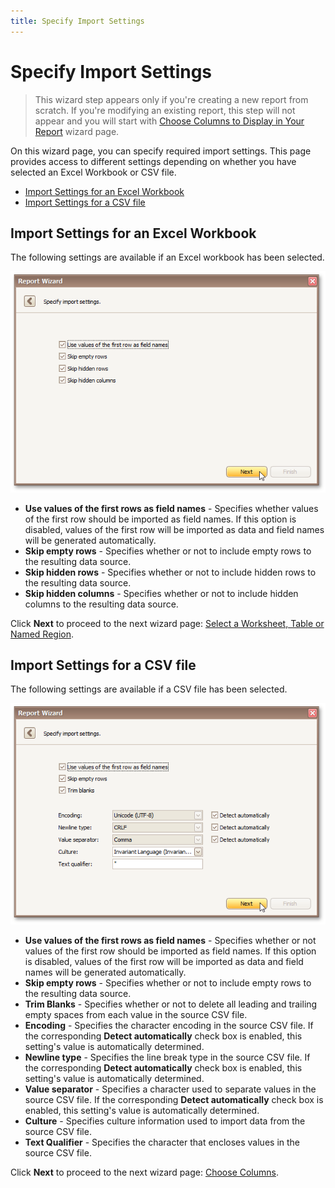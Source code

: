 ```yaml
---
title: Specify Import Settings
---
```

# Specify Import Settings
> This wizard step appears only if you're creating a new report from scratch. If you're modifying an existing report, this step will not appear and you will start with [Choose Columns to Display in Your Report](../../../../../../../interface-elements-for-desktop/articles/report-designer/report-designer-for-winforms/report-wizard/data-bound-report/choose-columns-to-display-in-your-report.md) wizard page.

On this wizard page, you can specify required import settings. This page provides access to different settings depending on whether you have selected an Excel Workbook or CSV file.
* [Import Settings for an Excel Workbook](#excelworkbook)
* [Import Settings for a CSV file](#csv)

<a name="excelworkbook"/>

## Import Settings for an Excel Workbook
The following settings are available if an Excel workbook has been selected.

![RD_ReportWizard_Excel_ImportOptions](../../../../../../images/Img122100.png)
* **Use values of the first rows as field names** - Specifies whether values of the first row should be imported as field names. If this option is disabled, values of the first row will be imported as data and field names will be generated automatically.
* **Skip empty rows** - Specifies whether or not to include empty rows to the resulting data source.
* **Skip hidden rows** - Specifies whether or not to include hidden rows to the resulting data source.
* **Skip hidden columns** - Specifies whether or not to include hidden columns to the resulting data source.

Click **Next** to proceed to the next wizard page: [Select a Worksheet, Table or Named Region](../../../../../../../interface-elements-for-desktop/articles/report-designer/report-designer-for-winforms/report-wizard/data-bound-report/connect-to-an-excel-data-source/select-a-worksheet-table-or-named-region.md).

<a name="csv"/>

## Import Settings for a CSV file
The following settings are available if a CSV file has been selected.

![RD_ReportWizard_CSV_ImportOptions](../../../../../../images/Img122104.png)
* **Use values of the first rows as field names** - Specifies whether or not values of the first row should be imported as field names. If this option is disabled, values of the first row will be imported as data and field names will be generated automatically.
* **Skip empty rows** - Specifies whether or not to include empty rows to the resulting data source.
* **Trim Blanks** - Specifies whether or not to delete all leading and trailing empty spaces from each value in the source CSV file.
* **Encoding** - Specifies the character encoding in the source CSV file. If the corresponding **Detect automatically** check box is enabled, this setting's value is automatically determined.
* **Newline type** - Specifies the line break type in the source CSV file. If the corresponding **Detect automatically** check box is enabled, this setting's value is automatically determined.
* **Value separator** - Specifies a character used to separate values in the source CSV file. If the corresponding **Detect automatically** check box is enabled, this setting's value is automatically determined.
* **Culture** - Specifies culture information used to import data from the source CSV file.
* **Text Qualifier** - Specifies the character that encloses values in the source CSV file.

Click **Next** to proceed to the next wizard page: [Choose Columns](../../../../../../../interface-elements-for-desktop/articles/report-designer/report-designer-for-winforms/report-wizard/data-bound-report/connect-to-an-excel-data-source/choose-columns.md).